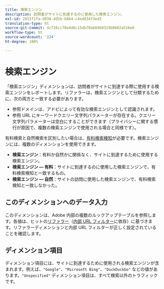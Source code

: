 ```yaml
---
title: 検索エンジン
description: 訪問者がサイトに到達するのに使用した検索エンジン。
exl-id: 2815f1fa-d938-4d2b-b864-c4ed834f3ed3
translation-type: ht
source-git-commit: 4c726cc78e4d6c15db70ab04b0319b0602a51be6
workflow-type: ht
source-wordcount: '224'
ht-degree: 100%

---
```


# 検索エンジン

「検索エンジン」ディメンションは、訪問者がサイトに到達する際に使用する検索エンジンをレポートします。リファラーは、検索エンジンとして分類するために、次の両方と一致する必要があります。

* 参照ドメインは、アドビによって有効な検索エンジンとして認識されます。
* 参照 URL にキーワードクエリー文字列パラメーターが存在する。クエリー文字列パラメーターは空白にすることができます（プライバシーに関する慣行が原因で、複数の検索エンジンで使用される場合と同様です）。

有料検索と自然検索を区別したい場合は、[有料検索検知](/help/admin/admin/paid-search-detection/paid-search-detection.md)が必要です。検索エンジンには、複数のディメンションを使用できます。

* **検索エンジン**：有料か自然かに関係なく、サイトに到達するために使用する検索エンジン。
* **検索エンジン — 有料**：サイトに到達するのに使用した検索エンジンで、有料検索検知と一致するもの。
* **検索エンジン — 自然**：サイトの訪問に使用した検索エンジンで、有料検索検知と一致しなかった。

## このディメンションへのデータ入力

このディメンションは、Adobe 内部の複数のルックアップテーブルを参照します。各値は、ヒットの[リファラー](referrer.md)（[内部 URL フィルター](/help/admin/admin/internal-url-filter-admin.md)に依存）に基づきます。リファラーディメンションと内部 URL フィルターが正しく設定されていることを確認します。

## ディメンション項目

ディメンション項目には、サイトに到達するために使用される検索エンジンが含まれます。例えば、`"Google"`、`"Microsoft Bing"`、`"DuckDuckGo"` などの値があります。`"Unspecified"` ディメンション項目は、すべて検索以外のトラフィックです。
